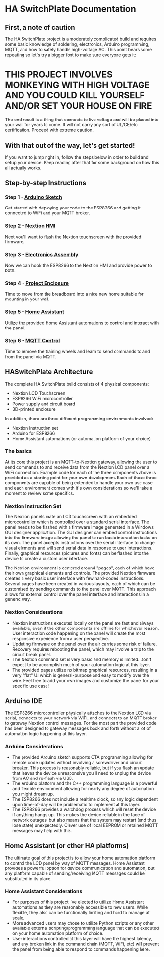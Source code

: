 # HA SwitchPlate Documentation

## First, a note of caution

The HA SwitchPlate project is a moderately complicated build and requires some basic knowledge of soldering, electronics, Arduino programming, MQTT, and how to safely handle high-voltage AC.  This point bears some repeating so let's try a bigger font to make sure everyone gets it:

# THIS PROJECT INVOLVES MONKEYING WITH HIGH VOLTAGE AND YOU COULD KILL YOURSELF AND/OR SET YOUR HOUSE ON FIRE

The end result is a thing that connects to live voltage and will be placed into your wall for years to come. It will not carry any sort of UL/CE/etc certification.  Proceed with extreme caution.

## With that out of the way, let's get started!

If you want to jump right in, follow the steps below in order to build and setup your device.  Keep reading after that for some background on how this all actually works.

## Step-by-step Instructions

### Step 1 - [Arduino Sketch](01_Arduino_Sketch.md)

Get started with deploying your code to the ESP8266 and getting it connected to WiFi and your MQTT broker.

### Step 2 - [Nextion HMI](02_Nextion_HMI.md)

Next you'll want to flash the Nextion touchscreen with the provided firmware.

### Step 3 - [Electronics Assembly](03_Electronics_Assembly.md)

Now we can hook the ESP8266 to the Nextion HMI and provide power to both.

### Step 4 - [Project Enclosure](04_Project_Enclosure.md)

Time to move from the breadboard into a nice new home suitable for mounting in your wall.

### Step 5 - [Home Assistant](05_Home_Assistant.md)

Utilize the provided Home Assistant automations to control and interact with the panel.

### Step 6 - [MQTT Control](06_MQTT_Control.md)

Time to remove the training wheels and learn to send commands to and from the panel via MQTT.

## HASwitchPlate Architecture

The complete HA SwitchPlate build consists of 4 physical components:

* Nextion LCD Touchscreen
* ESP8266 WiFi microcontroller
* Power supply and circuit board
* 3D-printed enclosure

In addition, there are three different programming environments involved:

* Nextion Instruction set
* Arduino for ESP8266
* Home Assistant automations (or automation platform of your choice)

### The basics

At its core this project is an MQTT-to-Nextion gateway, allowing the user to send commands to and receive data from the Nextion LCD panel over a WiFi connection.  Example code for each of the three components above is provided as a starting point for your own development.  Each of these three components are capable of being extended to handle your own use case and each environment comes with it's own considerations so we'll take a moment to review some specifics.

### Nextion Instruction Set

The Nextion panels mate an LCD touchscreen with an embedded microcontroller which is controlled over a standard serial interface.  The panel needs to be flashed with a firmware image generated in a Windows GUI designer application. The GUI designer can embed control instructions into the firmware image allowing the panel to run basic interaction tasks on its own.  The panel accepts instructions over the serial interface to change visual elements and will send serial data in response to user interactions.  Finally, graphical resources (pictures and fonts) can be flashed into the device to create a custom user interface.

The Nextion environment is centered around "pages", each of which have their own graphical elements and controls.  The provided Nextion firmware creates a very basic user interface with few hard-coded instructions.  Several pages have been created in various layouts, each of which can be customized by sending commands to the panel over MQTT.  This approach allows for external control over the panel interface and interactions in a generic way.

### Nextion Considerations

* Nextion instructions executed locally on the panel are fast and always available, even if the other components are offline for whichever reason.  User interaction code happening on the panel will create the most responsive experience from a user perspective.
* Updating firmware on the panel over the air carries some risk of failure.  Recovery requires rebooting the panel, which may involve a trip to the circuit break panel.
* The Nextion command set is very basic and memory is limited.  Don't expect to be accomplish much of your automation logic at this layer.
* The provided pages utilize no bitmap graphical resources, resulting in a very "flat" UI which is general-purpose and easy to modify over the wire.  Feel free to add your own images and customize the panel for your specific use case!

## Arduino IDE

The ESP8266 microcontroller physically attaches to the Nextion LCD via serial, connects to your network via WiFi, and connects to an MQTT broker to gateway Nextion control messages.  For the most part the provided code has been designed to gateway messages back and forth without a lot of automation logic happening at this layer.

### Arduino Considerations

* The provided Arduino sketch supports OTA programming allowing for remote code updates without involving a screwdriver and circuit breaker.  This process is reasonably reliable, but if you flash an update that leaves the device unresponsive you'll need to unplug the device from AC and re-flash via USB.
* The Arduino platform and the C++ programming language is a powerful and flexible environment allowing for nearly any degree of automation you might dream up.
* The ESP8266 does not include a realtime clock, so any logic dependent upon time-of-day will be problematic to implement at this layer.
* The ESP8266 provides a watchdog process which will reset the device if anything hangs up.  This makes the device reliable in the face of network outages, but also means that the system may restart (and thus lose state) unexpectedly.  Clever use of local EEPROM or retained MQTT messages may help with this.

## Home Assistant (or other HA platforms)

The ultimate goal of this project is to allow your home automation platform to control the LCD panel by way of MQTT messages.  Home Assistant provides a powerful option for device communication and automation, but any platform capable of sending/receiving MQTT messages could be substituted in its place.

### Home Assistant Considerations

* For purposes of this project I've elected to utilize Home Assistant automations as they are reasonably accessible to new users.  While flexible, they also can be functionally limiting and hard to manage at scale.
* More advanced users may chose to utilize Python scripts or any other available external scripting/programming language that can be executed on your home automation platform of choice.
* User interactions controlled at this layer will have the highest latency, and any broken link in the command chain (MQTT, WiFi, etc) will prevent the panel from being able to respond to commands happening here.